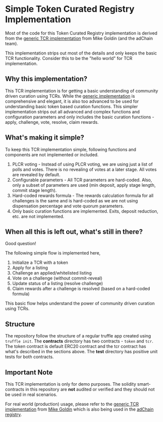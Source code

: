 # Simple Token Curated Registry Implementation

Most of the code for this Token Curated Registry implementation is derived from the [generic TCR implementation](https://github.com/skmgoldin/tcr) from Mike Goldin (and the adChain team).

This implementation strips out most of the details and only keeps the basic TCR functionality. Consider this to be the "hello world" for TCR implementation.

## Why this implementation?

This TCR implementation is for getting a basic understanding of community driven curation using TCRs. While the [generic implementation](https://github.com/skmgoldin/tcr) is comprehensive and elegant, it is also too advanced to be used for understanding basic token based curation functions. This simpler implementation strips out all advanced and complex functions and configuration parameters and only includes the basic curation functions - apply, challenge, vote, resolve, claim rewards.

## What's making it simple?

To keep this TCR implementation simple, following functions and components are not implemented or included.

1. PLCR voting - Instead of using PLCR voting, we are using just a list of polls and votes. There is no revealing of votes at a later stage. All votes are revealed by default.
1. Configurable parameters - All TCR parameters are hard-coded. Also, only a subset of parameters are used (min deposit, apply stage length, commit stage length).
1. Hard-coded rewards formula - The rewards calculation formula for all challenges is the same and is hard-coded as we are not using dispensation percentage and vote quorum parameters.
1. Only basic curation functions are implemented. Exits, deposit reduction, etc. are not implemented.

## When all this is left out, what's still in there?

Good question!

The following simple flow is implemented here,

1. Initialize a TCR with a token
1. Apply for a listing
1. Challenge an applied/whitelisted listing
1. Vote on a challenge (without commit-reveal)
1. Update status of a listing (resolve challenge)
1. Claim rewards after a challenge is resolved (based on a hard-coded formula)

This basic flow helps understand the power of community driven curation using TCRs.

## Structure

The repository follow the structure of a regular truffle app created using `truffle init`. The **contracts** directory has two contracts - `token` and `tcr`. The token contract is default ERC20 contract and the tcr contract has what's described in the sections above. The **test** directory has positive unit tests for both contracts.

## Important Note

This TCR implementation is only for demo purposes. The solidity smart-contracts in this repository are **not** audited or verified and they should not be used in real scenarios.

For real world (production) usage, please refer to the [generic TCR implementation](https://github.com/skmgoldin/tcr) from [Mike Goldin](https://github.com/skmgoldin) which is also being used in the [adChain registry](https://adchain.com/).